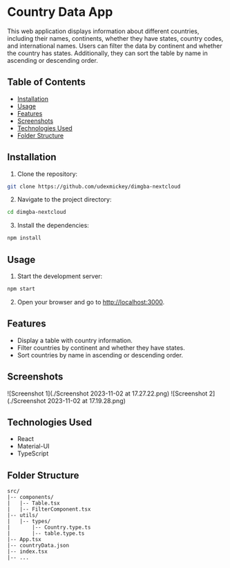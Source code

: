 # Country Data App

This web application displays information about different countries, including their names, continents, whether they have states, country codes, and international names. Users can filter the data by continent and whether the country has states. Additionally, they can sort the table by name in ascending or descending order.

## Table of Contents

- [Installation](#installation)
- [Usage](#usage)
- [Features](#features)
- [Screenshots](#screenshots)
- [Technologies Used](#technologies-used)
- [Folder Structure](#folder-structure)

## Installation

1. Clone the repository:

```bash
git clone https://github.com/udexmickey/dimgba-nextcloud
```

2. Navigate to the project directory:

```bash
cd dimgba-nextcloud
```

3. Install the dependencies:

```bash
npm install
```

## Usage

1. Start the development server:

```bash
npm start
```

2. Open your browser and go to [http://localhost:3000](http://localhost:3000).

## Features

- Display a table with country information.
- Filter countries by continent and whether they have states.
- Sort countries by name in ascending or descending order.

## Screenshots

![Screenshot 1](./Screenshot 2023-11-02 at 17.27.22.png)
![Screenshot 2](./Screenshot 2023-11-02 at 17.19.28.png)

## Technologies Used

- React
- Material-UI
- TypeScript

## Folder Structure

```
src/
|-- components/
|   |-- Table.tsx
|   |-- FilterComponent.tsx
|-- utils/
|   |-- types/
|       |-- Country.type.ts
|       |-- table.type.ts
|-- App.tsx
|-- countryData.json
|-- index.tsx
|-- ...
```
